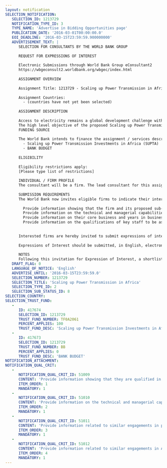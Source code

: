 ```yaml
---
layout: notification
SELECTION_NOTIFICATION: 
   SELECTION_ID: 1213729
   NOTIFICATION_TYPE_ID: 3
   TYPE_NAME: 'Advertise in Bidding Opportunities page'
   PUBLICATION_DATE: '2016-03-01T00:00:00.0'
   EOI_DEADLINE: '2016-03-15T23:59:59.900000000'
   ADVERTISEMENT_TEXT: |
      SELECTION FOR CONSULTANTS BY THE WORLD BANK GROUP
      
      REQUEST FOR EXPRESSIONS OF INTEREST
      
      Electronic Submissions through World Bank Group eConsultant2
      https://wbgeconsult2.worldbank.org/wbgec/index.html
      
      ASSIGNMENT OVERVIEW
      
      Assignment Title: 1213729 - Scaling up Power Transmission in Africa
      
      Assignment Countries:
        - (countries have not yet been selected)
      
      ASSIGNMENT DESCRIPTION
      
      Access to electricity remains a global development challenge with about 1.4 billion people lacking access to electricity. For achieving universal access to modern energy services by 2030, investments will need to grow by more than five-times to $40-50 billion a year - equivalent to around 3 percent of global energy investment. There is a disproportionately large (compared to other regions) funding gap affecting SSAs power sectors which cannot be met by the limited public finances of African countries alone. Private participation is inevitable and efficiency considerations dictate to foster private investments where it is more suitable along the energy value chain. While much of the focus in scaling up investments in the power sector has been on the upstream generation capacity expansion, corresponding levels of investments are also required for SSAs transmission segment, which today accounts for only 1 percent of global private sector investments in power sector, excluding generation. Without these transmission investments, there is a high risk of creating system bottlenecks, stranded generation assets, and the unfulfilled promise of service delivery and access promotion.
      The high level objective of the proposed Scaling up Power Transmission in Africa (SUPTA) study is to support mobilization of private capital for greenfield power transmission investments (IPTs) in Africa. While private participation for IPPs, as well as IPTs has become standard investment mechanisms in Latin America (LAC), and much of South/East Asia (SAR); within Africa, PSP in the electricity sector has generally been limited only to IPPs. This study will analyze and expand the knowledge of frameworks and models and underlying ecosystems for scaling-up IPTs in Africa and to provide recommendations on specific pipeline transactions. The investigation will examine the underlying conditions in detail  including (i) relevant sector legislation, policies, and regulation; (ii) public sector technical, planning, and financial capacity; (iii) financial structuring of transactions, availability of funding from multiple sources and access to international capital markets, as well as tariff structure reforms; and (iv) associated environmental and social compliance aspects. In order to provide a focused analytical discussion, the study will not go into detailed diagnostic of retail-end/distribution level issues (system to household, last-mile consumer connections), but focus on wholesale, system-to-system transmission networks only (high voltage lines).
      FUNDING SOURCE
      
      The World Bank intends to finance the assignment / services described below under the following trust fund(s):
        - Scaling up Power Transmission Investments in Africa (SUPTA)
        - BANK BUDGET
      
      ELIGIBILITY
      
      Eligibility restrictions apply:
      [Please type list of restrictions]
      
      INDIVIDUAL / FIRM PROFILE
      The consultant will be a firm. The lead consultant for this assignment will be a firm or organization with proven expertise, experience, and track record in preparation of detailed analytical studies in the power transmission segment, particularly within the Africa region. The lead Consultant may associate, as appropriate, with other specialists and/or firm as a sub-contractor to the lead firm; to enhance their qualifications and ability to effectively address the scope of work outlined.
      
      SUBMISSION REQUIREMENTS
      The World Bank now invites eligible firms to indicate their interest in providing the services.  Interested firms must provide information indicating that they are qualified to perform the services (brochures, description of similar assignments, experience in similar conditions, availability of appropriate skills among staff, etc. for firms; CV and cover letter for individuals).  Please note that the total size of all attachments should be less than 5MB.  Consultants may associate to enhance their qualifications. Please include the following:
      
      	Provide information showing that the firm and its proposed sub-contractors together are qualified in the fields of the assignment: expertise in transmission planning and financing (e.g. project finance structures), addressing regulatory framework and enabling policy framework related issues; expertise and experience in interpreting and integrating relevant inputs from a variety of stakeholders (public and private); and ability to provide deep analysis, drafting, editing and related services. 
      	Provide information on the technical and managerial capabilities of the firm.
      	Provide information on their core business and years in business.
      	Provide information on the qualifications of key staff to be assigned
      
      
      Interested firms are hereby invited to submit expressions of interest.
      
      Expressions of Interest should be submitted, in English, electronically through World Bank Group eTendering (https://wbgeconsult2.worldbank.org/wbgec/index.html)
      
      NOTES
      Following this invitation for Expression of Interest, a shortlist of qualified firms will be formally invited to submit proposals.  Shortlisting and selection will be subject to the availability of funding.
   DRAFT_FLAG: 0
   LANGUAGE_OF_NOTICE: 'English'
   ADVERTISE_UNTIL: '2016-03-15T23:59:59.0'
   SELECTION_NUMBER: 1213729
   SELECTION_TITLE: 'Scaling up Power Transmission in Africa'
   SELECTION_TYPE_ID: 2
   SELECTION_SUB_STATUS_ID: 8
SELECTION_COUNTRY: 
SELECTION_TRUST_FUND: 
   - 
      ID: 417674
      SELECTION_ID: 1213729
      TRUST_FUND_NUMBER: TF0A2061
      PERCENT_APPLIES: 100
      TRUST_FUND_DESC: 'Scaling up Power Transmission Investments in Africa (SUPTA)'
   - 
      ID: 417673
      SELECTION_ID: 1213729
      TRUST_FUND_NUMBER: BB
      PERCENT_APPLIES: 0
      TRUST_FUND_DESC: 'BANK BUDGET'
NOTIFICATION_ATTACHMENT: 
NOTIFICATION_QUAL_CRIT: 
   - 
      NOTIFICATION_QUAL_CRIT_ID: 51009
      CONTENT: 'Provide information showing that they are qualified in the field of the assignment (general capabilities)'
      ITEM_ORDER: 1
      MANDATORY: 1
   - 
      NOTIFICATION_QUAL_CRIT_ID: 51010
      CONTENT: 'Provide information on the technical and managerial capabilities of the firm. (key staff)'
      ITEM_ORDER: 2
      MANDATORY: 1
   - 
      NOTIFICATION_QUAL_CRIT_ID: 51011
      CONTENT: 'Provide information related to similar engagements in power (especially transmission) sector'
      ITEM_ORDER: 3
      MANDATORY: 1
   - 
      NOTIFICATION_QUAL_CRIT_ID: 51012
      CONTENT: 'Provide information related to similar engagements in Africa'
      ITEM_ORDER: 4
      MANDATORY: 1
---
```

